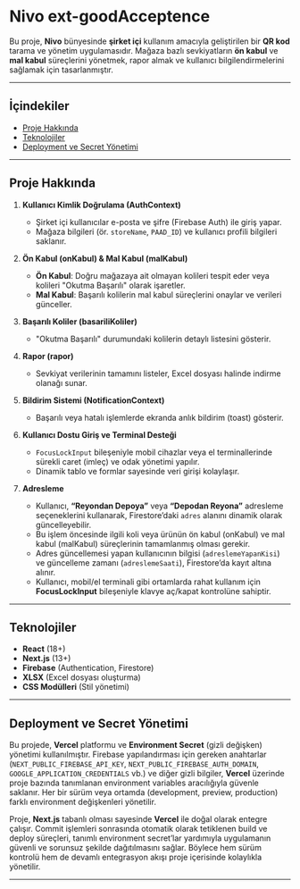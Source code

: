 # Nivo ext-goodAcceptence

Bu proje, **Nivo** bünyesinde **şirket içi** kullanım amacıyla geliştirilen bir **QR kod** tarama ve yönetim uygulamasıdır. Mağaza bazlı sevkiyatların **ön kabul** ve **mal kabul** süreçlerini yönetmek, rapor almak ve kullanıcı bilgilendirmelerini sağlamak için tasarlanmıştır.

---

## İçindekiler

- [Proje Hakkında](#proje-hakkında)
- [Teknolojiler](#teknolojiler)
- [Deployment ve Secret Yönetimi](#deployment-ve-secret-yönetimi)

---

## Proje Hakkında

1. **Kullanıcı Kimlik Doğrulama (AuthContext)**  
   - Şirket içi kullanıcılar e-posta ve şifre (Firebase Auth) ile giriş yapar.  
   - Mağaza bilgileri (ör. `storeName`, `PAAD_ID`) ve kullanıcı profili bilgileri saklanır.

2. **Ön Kabul (onKabul) & Mal Kabul (malKabul)**  
   - **Ön Kabul**: Doğru mağazaya ait olmayan kolileri tespit eder veya kolileri "Okutma Başarılı" olarak işaretler.  
   - **Mal Kabul**: Başarılı kolilerin mal kabul süreçlerini onaylar ve verileri günceller.

3. **Başarılı Koliler (basariliKoliler)**  
   - "Okutma Başarılı" durumundaki kolilerin detaylı listesini gösterir.

4. **Rapor (rapor)**  
   - Sevkiyat verilerinin tamamını listeler, Excel dosyası halinde indirme olanağı sunar.

5. **Bildirim Sistemi (NotificationContext)**  
   - Başarılı veya hatalı işlemlerde ekranda anlık bildirim (toast) gösterir.

6. **Kullanıcı Dostu Giriş ve Terminal Desteği**  
   - `FocusLockInput` bileşeniyle mobil cihazlar veya el terminallerinde sürekli caret (imleç) ve odak yönetimi yapılır.  
   - Dinamik tablo ve formlar sayesinde veri girişi kolaylaşır.

7. **Adresleme**
   - Kullanıcı, **“Reyondan Depoya”** veya **“Depodan Reyona”** adresleme seçeneklerini kullanarak, Firestore’daki `adres` alanını dinamik olarak güncelleyebilir.  
   - Bu işlem öncesinde ilgili koli veya ürünün ön kabul (onKabul) ve mal kabul (malKabul) süreçlerinin tamamlanmış olması gerekir.  
   - Adres güncellemesi yapan kullanıcının bilgisi (`adreslemeYapanKisi`) ve güncelleme zamanı (`adreslemeSaati`), Firestore’da kayıt altına alınır.  
   - Kullanıcı, mobil/el terminali gibi ortamlarda rahat kullanım için **FocusLockInput** bileşeniyle klavye aç/kapat kontrolüne sahiptir.

---

## Teknolojiler

- **React** (18+)
- **Next.js** (13+)
- **Firebase** (Authentication, Firestore)
- **XLSX** (Excel dosyası oluşturma)
- **CSS Modülleri** (Stil yönetimi)

---

## Deployment ve Secret Yönetimi

Bu projede, **Vercel** platformu ve **Environment Secret** (gizli değişken) yönetimi kullanılmıştır. Firebase yapılandırması için gereken anahtarlar (`NEXT_PUBLIC_FIREBASE_API_KEY`, `NEXT_PUBLIC_FIREBASE_AUTH_DOMAIN`, `GOOGLE_APPLICATION_CREDENTIALS` vb.) ve diğer gizli bilgiler, **Vercel** üzerinde proje bazında tanımlanan environment variables aracılığıyla güvenle saklanır. Her bir sürüm veya ortamda (development, preview, production) farklı environment değişkenleri yönetilir.

Proje, **Next.js** tabanlı olması sayesinde **Vercel** ile doğal olarak entegre çalışır. Commit işlemleri sonrasında otomatik olarak tetiklenen build ve deploy süreçleri, tanımlı environment secret’lar yardımıyla uygulamanın güvenli ve sorunsuz şekilde dağıtılmasını sağlar. Böylece hem sürüm kontrolü hem de devamlı entegrasyon akışı proje içerisinde kolaylıkla yönetilir.

---
